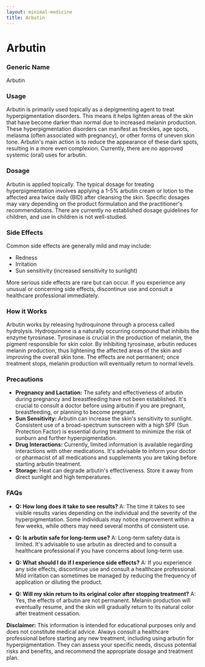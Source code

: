 ```yaml
---
layout: minimal-medicine
title: Arbutin
---
```


# Arbutin
### Generic Name
Arbutin

### Usage
Arbutin is primarily used topically as a depigmenting agent to treat hyperpigmentation disorders.  This means it helps lighten areas of the skin that have become darker than normal due to increased melanin production.  These hyperpigmentation disorders can manifest as freckles, age spots, melasma (often associated with pregnancy), or other forms of uneven skin tone.  Arbutin's main action is to reduce the appearance of these dark spots, resulting in a more even complexion. Currently, there are no approved systemic (oral) uses for arbutin.


### Dosage
Arbutin is applied topically.  The typical dosage for treating hyperpigmentation involves applying a 1-5% arbutin cream or lotion to the affected area twice daily (BID) after cleansing the skin.  Specific dosages may vary depending on the product formulation and the practitioner's recommendations.  There are currently no established dosage guidelines for children, and use in children is not well-studied.


### Side Effects
Common side effects are generally mild and may include:

* Redness
* Irritation
* Sun sensitivity (increased sensitivity to sunlight)

More serious side effects are rare but can occur.  If you experience any unusual or concerning side effects, discontinue use and consult a healthcare professional immediately.


### How it Works
Arbutin works by releasing hydroquinone through a process called hydrolysis.  Hydroquinone is a naturally occurring compound that inhibits the enzyme tyrosinase. Tyrosinase is crucial in the production of melanin, the pigment responsible for skin color. By inhibiting tyrosinase, arbutin reduces melanin production, thus lightening the affected areas of the skin and improving the overall skin tone.  The effects are not permanent;  once treatment stops, melanin production will eventually return to normal levels.


### Precautions
* **Pregnancy and Lactation:** The safety and effectiveness of arbutin during pregnancy and breastfeeding have not been established.  It's crucial to consult a doctor before using arbutin if you are pregnant, breastfeeding, or planning to become pregnant.
* **Sun Sensitivity:** Arbutin can increase the skin's sensitivity to sunlight.  Consistent use of a broad-spectrum sunscreen with a high SPF (Sun Protection Factor) is essential during treatment to minimize the risk of sunburn and further hyperpigmentation.
* **Drug Interactions:**  Currently, limited information is available regarding interactions with other medications.  It's advisable to inform your doctor or pharmacist of all medications and supplements you are taking before starting arbutin treatment.
* **Storage:**  Heat can degrade arbutin's effectiveness. Store it away from direct sunlight and high temperatures.


### FAQs

* **Q: How long does it take to see results?** A: The time it takes to see visible results varies depending on the individual and the severity of the hyperpigmentation. Some individuals may notice improvement within a few weeks, while others may need several months of consistent use.

* **Q: Is arbutin safe for long-term use?** A: Long-term safety data is limited. It's advisable to use arbutin as directed and to consult a healthcare professional if you have concerns about long-term use.

* **Q: What should I do if I experience side effects?** A: If you experience any side effects, discontinue use and consult a healthcare professional.  Mild irritation can sometimes be managed by reducing the frequency of application or diluting the product.


* **Q:  Will my skin return to its original color after stopping treatment?** A: Yes, the effects of arbutin are not permanent.  Melanin production will eventually resume, and the skin will gradually return to its natural color after treatment cessation.


**Disclaimer:** This information is intended for educational purposes only and does not constitute medical advice.  Always consult a healthcare professional before starting any new treatment, including using arbutin for hyperpigmentation.  They can assess your specific needs, discuss potential risks and benefits, and recommend the appropriate dosage and treatment plan.
